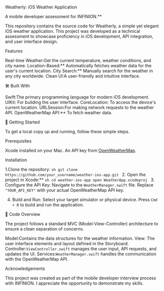 Weatherly: iOS Weather Application

A mobile developer assessment for INFINION.**

This repository contains the source code for Weatherly, a simple yet elegant iOS weather application. This project was developed as a technical assessment to showcase proficiency in iOS development, API integration, and user interface design.

Features

Real-time Weather:Get the current temperature, weather conditions, and city name.
Location-Based:** Automatically fetches weather data for the user's current location.
City Search:** Manually search for the weather in any city worldwide.
Clean UI:A user-friendly and intuitive interface.

 🛠️ Built With

Swift:The primary programming language for modern iOS development.
UIKit: For building the user interface.
CoreLocation: To access the device's current location.
URLSession:For making network requests to the weather API.
OpenWeatherMap API:** To fetch weather data.

🚀 Getting Started

To get a local copy up and running, follow these simple steps.

Prerequisites

Xcode installed on your Mac.
An API key from [OpenWeatherMap](https://openweathermap.org/api).

Installation

1.Clone the repository:
    ```sh
    git clone https://github.com/your_username/weather-ios-app.git
    ```
2.  Open the project in Xcode:**
    ```sh
    cd weather-ios-app
    open WeatherApp.xcodeproj
    ```
3.  Configure the API Key:
      Navigate to the `WeatherManager.swift` file.
      Replace `"YOUR_API_KEY"` with your actual OpenWeatherMap API key.

4.  Build and Run:
       Select your target simulator or physical device.
       Press `Cmd + R` to build and run the application.

📝 Code Overview

The project follows a standard MVC (Model-View-Controller) architecture to ensure a clean separation of concerns.

   Model:Contains the data structures for the weather information.
   View: The user interface elements and layout defined in the Storyboard.
   Controller:`ViewController.swift` manages the user input, API requests, and updates the UI.
  Services:`WeatherManager.swift` handles the communication with the OpenWeatherMap API.

Acknowledgements

This project was created as part of the mobile developer interview process with INFINION. I appreciate the opportunity to demonstrate my skills.
